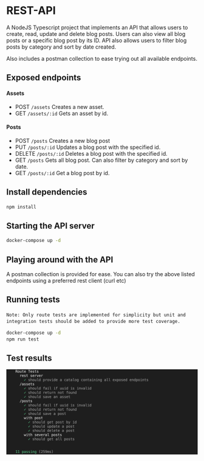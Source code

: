 # REST-API

A NodeJS Typescript project that implements an API that allows users to create, read, update and delete blog posts.
Users can also view all blog posts or a specific blog post by its ID. API also allows users to filter blog posts by category and sort by date created.

Also includes a postman collection to ease trying out all available endpoints.

## Exposed endpoints

#### Assets

- POST `/assets` Creates a new asset.
- GET `/assets/:id` Gets an asset by id.

#### Posts

- POST `/posts` Creates a new blog post
- PUT `/posts/:id` Updates a blog post with the specified id.
- DELETE `/posts/:id` Deletes a blog post with the specified id.
- GET `/posts` Gets all blog post. Can also filter by category and sort by date.
- GET `/posts/:id` Get a blog post by id.

## Install dependencies

```sh
npm install
```

## Starting the API server

```sh
docker-compose up -d
```

## Playing around with the API

A postman collection is provided for ease. You can also try the above listed endpoints using a preferred rest client (curl etc)

## Running tests

`Note: Only route tests are implemented for simplicity but unit and integration tests should be added to provide more test coverage.`

```sh
docker-compose up -d
npm run test
```

## Test results

![ScreenShot](./screenshots/test_results.png?raw=true 'Test results')
